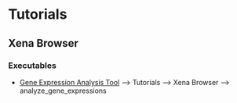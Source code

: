 # Tutorials

## Xena Browser
### Executables
* [Gene Expression Analysis Tool](https://drive.google.com/drive/folders/0B5v_MzvxZ4zCTmNrQXhTZmlLVmM?usp=sharing) --> Tutorials --> Xena Browser --> analyze_gene_expressions 
